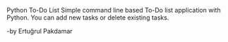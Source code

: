 Python To-Do List
Simple command line based To-Do list application with Python. You can add new tasks or delete existing tasks.

-by Ertuğrul Pakdamar
